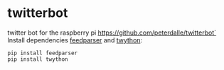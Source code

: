 # twitterbot
twitter bot for the raspberry pi
 https://github.com/peterdalle/twitterbot`
 Install dependencies [feedparser](https://pythonhosted.org/feedparser/) and [twython](https://twython.readthedocs.org/en/latest/):
   ```
   pip install feedparser
   pip install twython
   ```
   
